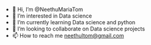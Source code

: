 - 👋 Hi, I’m @NeethuMariaTom
- 👀 I’m interested in Data science 
- 🌱 I’m currently learning Data science and python
- 💞️ I’m looking to collaborate on Data science projects
- 📫 How to reach me neethultom@gmail.com

<!---
NeethuMariaTom/NeethuMariaTom is a ✨ special ✨ repository because its `README.md` (this file) appears on your GitHub profile.
You can click the Preview link to take a look at your changes.
--->
